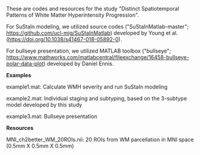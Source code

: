 These are codes and resources for the study "Distinct Spatiotemporal Patterns of White Matter Hyperintensity Progression".

For SuStaIn modeling, we utilized source codes ("SuStaInMatlab-master"; https://github.com/ucl-mig/SuStaInMatlab) developed by Young et al. (https://doi.org/10.1038/s41467-018-05892-0).

For bullseye presentation, we utilized MATLAB toolbox ("bullseye"; https://www.mathworks.com/matlabcentral/fileexchange/16458-bullseye-polar-data-plot) developed by Daniel Ennis.



**Examples**

example1.mat: Calculate WMH severity and run SuStaIn modeling

example2.mat: Individual staging and subtyping, based on the 3-subtype model developed by this study

example3.mat: Bullseye presentation




**Resources**

MNI_ch2better_WM_20ROIs.nii: 20 ROIs from WM parcellation in MNI space (0.5mm X 0.5mm X 0.5mm)
